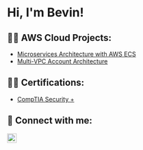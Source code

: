 <h1>Hi, I'm Bevin! </h1>

<h2>👨‍💻 AWS Cloud Projects:</h2> 

- [Microservices Architecture with AWS ECS](https://github.com/bevinhallcloud/Microservices-Architecture-with-AWS-ECS)
- [Multi-VPC Account Architecture](https://github.com/bevinhallcloud/Multi-VPCAccountArchitectureLab)

<h2>👨‍💻 Certifications:</h2>

- [CompTIA Security +](https://www.credly.com/badges/6944a1f1-95f0-431b-80a0-1e0e898e82a4/public_url)


<h2> 🤳 Connect with me:</h2>



[<img align="left" alt="JoshMadakor | LinkedIn" width="22px" src="https://cdn.jsdelivr.net/npm/simple-icons@v3/icons/linkedin.svg" />][linkedin]





[linkedin]: https://www.linkedin.com/in/bevinhall/

<!--
**joshmadakor1/joshmadakor1** is a ✨ _special_ ✨ repository because its `README.md` (this file) appears on your GitHub profile.

Here are some ideas to get you started:

- 🔭 I’m currently working on ...
- 🌱 I’m currently learning ...
- 👯 I’m looking to collaborate on ...
- 🤔 I’m looking for help with ...
- 💬 Ask me about ...
- 📫 How to reach me: ...
- 😄 Pronouns: ...
- ⚡ Fun fact: ...
-->
